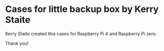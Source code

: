<h1>Cases for little backup box by Kerry Staite</h1>
Kerry Staite created this cases for Raspberry Pi 4 and Raspberry Pi zero.

Thank you!

